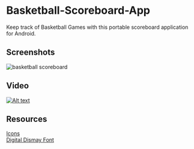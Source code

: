 # Basketball-Scoreboard-App
Keep track of Basketball Games with this portable scoreboard application for Android.

## Screenshots
![basketball scoreboard](https://user-images.githubusercontent.com/29515038/39671110-e35cc9f4-50c6-11e8-861e-a8c2919da019.png)

## Video
[![Alt text](https://img.youtube.com/vi/6iQxzxED9KU/0.jpg)](https://www.youtube.com/watch?v=6iQxzxED9KU)

## Resources
[Icons](https://icons8.com.html)  
[Digital Dismay Font](https://www.dafont.com/digital-dismay.font#null.html)



